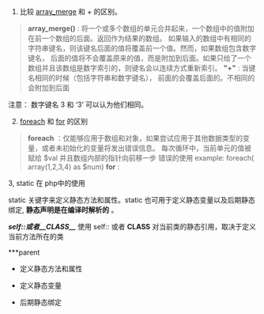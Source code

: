 1. 比较 [array_merge](merge.php) 和 + 的区别。

>	**array_merge()** :
>		将一个或多个数组的单元合并起来，一个数组中的值附加在前一个数组的后面。返回作为结果的数组。
>		如果输入的数组中有相同的字符串键名，则该键名后面的值将覆盖前一个值。然而，如果数组包含数字键名，
>		后面的值将不会覆盖原来的值，而是附加到后面。如果只给了一个数组并且该数组是数字索引的，则键名会以连续方式重新索引。 
>	**"+"** :
>	    当键名相同的时候（包括字符串和数字键名）， 前面的会覆盖后面的。不相同的会附加到后面 

注意： 数字键名 3 和 ‘3’ 可以认为他们相同。

2. [foreach](foreach) 和 [for](for.php) 的区别

>	**foreach** ：仅能够应用于数组和对象，如果尝试应用于其他数据类型的变量，或者未初始化的变量将发出错误信息。
>	          每次循环中，当前单元的值被赋给 $val 并且数组内部的指针向前移一步
>			  错误的使用 example: foreach( array(1,2,3,4) as $num) 
>	**for** :
			
3, static 在 php中的使用

   static 关键字来定义静态方法和属性。static 也可用于定义静态变量以及后期静态绑定, ****静态声明是在编译时解析的****  。

   ***self::或者__CLASS__*** 使用 self:: 或者 __CLASS__ 对当前类的静态引用，取决于定义当前方法所在的类  

   ***parent

   - 定义静态方法和属性
      
   - 定义静态变量
   - 后期静态绑定
    
